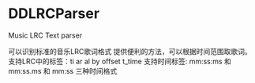 # DDLRCParser
Music LRC Text parser

可以识别标准的音乐LRC歌词格式
提供便利的方法，可以根据时间范围取歌词。
支持LRC中的标签：ti ar al by offset t_time
支持时间标签:  mm:ss:ms 和 mm:ss.ms 和 mm:ss 三种时间格式